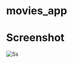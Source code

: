 # movies_app

# Screenshot

![Ss](https://user-images.githubusercontent.com/106484490/186491007-ea3d76dd-96b5-48d6-8569-8290bb613b25.jpeg)
